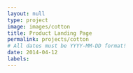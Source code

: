 ```yaml
---
layout: null
type: project
image: images/cotton
title: Product Landing Page
permalink: projects/cotton
# All dates must be YYYY-MM-DD format!
date: 2014-04-12
labels:
---
```


